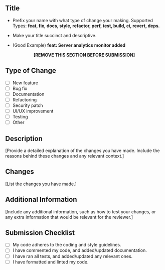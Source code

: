 ## Title

- Prefix your name with what type of change your making. Supported Types: **feat, fix, docs, style, refactor, perf, test, build, ci, revert, deps**.
- Make your title succinct and descriptive.

- (Good Example) **feat: Server analytics monitor added**

**<center>[REMOVE THIS SECTION BEFORE SUBMISSION]</center>**

## Type of Change

- [ ] New feature
- [ ] Bug fix
- [ ] Documentation
- [ ] Refactoring
- [ ] Security patch
- [ ] UI/UX improvement
- [ ] Testing
- [ ] Other

## Description

[Provide a detailed explanation of the changes you have made. Include the reasons behind these changes and any relevant context.]

## Changes

[List the changes you have made.]

## Additional Information

[Include any additional information, such as how to test your changes, or any extra information that would be relevant for the reviewer.]

## Submission Checklist

- [ ] My code adheres to the coding and style guidelines.
- [ ] I have commented my code, and added/updated documentation.
- [ ] I have ran all tests, and added/updated any relevant ones.
- [ ] I have formatted and linted my code.
